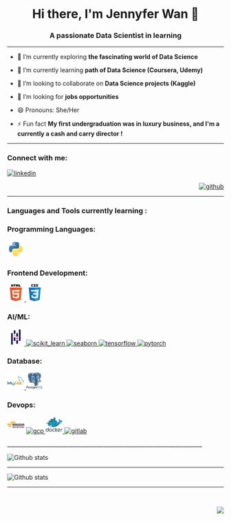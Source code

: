 <h1 align="center">Hi there, I'm Jennyfer Wan 👋</h1>

<h3 align="center">A passionate Data Scientist in learning</h3>

_______________________________________________________________________

- 🔭 I’m currently exploring **the fascinating world of Data Science**

- 🌱 I’m currently learning **path of Data Science (Coursera, Udemy)**

- 👯 I’m looking to collaborate on **Data Science projects (Kaggle)**

- 🤝 I’m looking for **jobs opportunities**

- 😄 Pronouns: She/Her

- ⚡ Fun fact **My first undergraduation was in luxury business, and I'm a currently a cash and carry director !**

_______________________________________________________________________

<h3 align="left">Connect with me:</h3>
<p align="left">
<a href="https://www.linkedin.com/in/jennyferwan/" target="_blank" rel="noreferrer"> <img src="https://cdn-icons-png.flaticon.com/512/174/174857.png" alt="linkedin" width="40" height="40"/> </a> <p align="right"> <a href="https://https://github.com/JennyferWAN/" target="_blank" rel="noreferrer"> <img src="https://upload.wikimedia.org/wikipedia/commons/thumb/9/91/Octicons-mark-github.svg/2048px-Octicons-mark-github.svg.png" alt="github" width="40" height="40"/> </a> </p> </p>

_______________________________________________________________________

<h3 align="left">Languages and Tools currently learning :</h3>

<p align="left"> 

<h3 align="left">Programming Languages:</h3>
<a href="https://www.python.org" target="_blank" rel="noreferrer"> <img src="https://raw.githubusercontent.com/devicons/devicon/master/icons/python/python-original.svg" alt="python" width="40" height="40"/> </a> 
  
  
<h3 align="left">Frontend Development:</h3>
<a href="https://www.w3.org/html/" target="_blank" rel="noreferrer"> <img src="https://raw.githubusercontent.com/devicons/devicon/master/icons/html5/html5-original-wordmark.svg" alt="html5" width="40" height="40"/> </a> 
<a href="https://www.w3schools.com/css/" target="_blank" rel="noreferrer"> <img src="https://raw.githubusercontent.com/devicons/devicon/master/icons/css3/css3-original-wordmark.svg" alt="css3" width="40" height="40"/> </a> 
    
    
<h3 align="left">AI/ML:</h3>  
<a href="https://pandas.pydata.org/" target="_blank" rel="noreferrer"> <img src="https://raw.githubusercontent.com/devicons/devicon/2ae2a900d2f041da66e950e4d48052658d850630/icons/pandas/pandas-original.svg" alt="pandas" width="40" height="40"/> </a>
<a href="https://scikit-learn.org/" target="_blank" rel="noreferrer"> <img src="https://upload.wikimedia.org/wikipedia/commons/0/05/Scikit_learn_logo_small.svg" alt="scikit_learn" width="40" height="40"/> </a>
<a href="https://seaborn.pydata.org/" target="_blank" rel="noreferrer"> <img src="https://seaborn.pydata.org/_images/logo-mark-lightbg.svg" alt="seaborn" width="40" height="40"/> </a> 
<a href="https://www.tensorflow.org" target="_blank" rel="noreferrer"> <img src="https://www.vectorlogo.zone/logos/tensorflow/tensorflow-icon.svg" alt="tensorflow" width="40" height="40"/> </a>
<a href="https://pytorch.org/" target="_blank" rel="noreferrer"> <img src="https://www.vectorlogo.zone/logos/pytorch/pytorch-icon.svg" alt="pytorch" width="40" height="40"/> </a> 


<h3 align="left">Database:</h3> 
<a href="https://www.mysql.com/" target="_blank" rel="noreferrer"> <img src="https://raw.githubusercontent.com/devicons/devicon/master/icons/mysql/mysql-original-wordmark.svg" alt="mysql" width="40" height="40"/> </a>
<a href="https://www.postgresql.org" target="_blank" rel="noreferrer"> <img src="https://raw.githubusercontent.com/devicons/devicon/master/icons/postgresql/postgresql-original-wordmark.svg" alt="postgresql" width="40" height="40"/> </a> 


<h3 align="left">Devops:</h3> 
<a href="https://aws.amazon.com" target="_blank" rel="noreferrer"> <img src="https://raw.githubusercontent.com/devicons/devicon/master/icons/amazonwebservices/amazonwebservices-original-wordmark.svg" alt="aws" width="40" height="40"/></a> 
<a href="https://cloud.google.com" target="_blank" rel="noreferrer"> <img src="https://www.vectorlogo.zone/logos/google_cloud/google_cloud-icon.svg" alt="gcp" width="40" height="40"/> </a> 
<a href="https://www.docker.com/" target="_blank" rel="noreferrer"> <img src="https://raw.githubusercontent.com/devicons/devicon/master/icons/docker/docker-original-wordmark.svg" alt="docker" width="40" height="40"/> </a> 
<a href="https://gitlab.com/gitlab-org/gitlab" target="_blank" rel="noreferrer"> <img src="https://about.gitlab.com/images/press/logo/jpg/gitlab-icon-rgb.jpg" alt="gitlab" width="40" height="40"/> </a> 
 </p>
_______________________________________________________________________

![Github stats](https://github-readme-stats.vercel.app/api?username=JennyferWAN)

_______________________________________________________________________

![Github stats](https://github-readme-stats.vercel.app/api/top-langs/?username=JennyferWAN)

_______________________________________________________________________

<br><p align="right">![](https://visitor-badge.laobi.icu/badge?page_id=JennyferWAN.JennyferWAN)<br>

<!---
JennyferWAN/JennyferWAN is a ✨ special ✨ repository because its `README.md` (this file) appears on your GitHub profile.
You can click the Preview link to take a look at your changes.
--->
